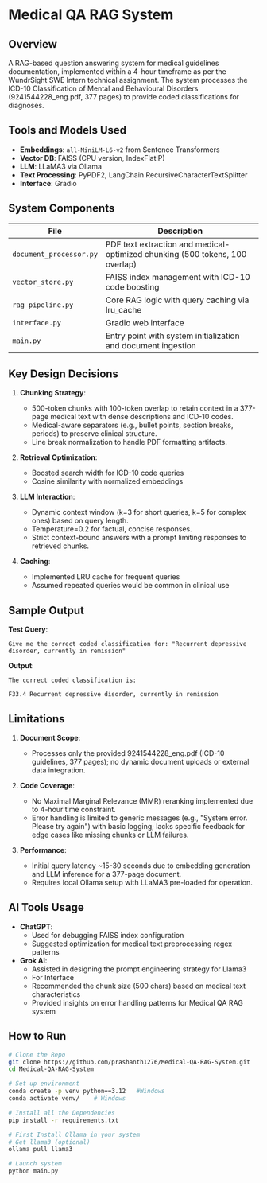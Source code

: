 # Medical QA RAG System

## Overview
A RAG-based question answering system for medical guidelines documentation, implemented within a 4-hour timeframe as per the WundrSight SWE Intern technical assignment. The system processes the ICD-10 Classification of Mental and Behavioural Disorders (9241544228_eng.pdf, 377 pages) to provide coded classifications for diagnoses.

## Tools and Models Used
- **Embeddings**: `all-MiniLM-L6-v2` from Sentence Transformers
- **Vector DB**: FAISS (CPU version, IndexFlatIP)
- **LLM**: LLaMA3 via Ollama
- **Text Processing**: PyPDF2, LangChain RecursiveCharacterTextSplitter
- **Interface**: Gradio

## System Components
| File | Description |
|------|-------------|
| `document_processor.py` | PDF text extraction and medical-optimized chunking (500 tokens, 100 overlap) |
| `vector_store.py` | FAISS index management with ICD-10 code boosting |
| `rag_pipeline.py` | Core RAG logic with query caching via lru_cache |
| `interface.py` | Gradio web interface |
| `main.py` | Entry point with system initialization and document ingestion |

## Key Design Decisions
1. **Chunking Strategy**:
   - 500-token chunks with 100-token overlap to retain context in a 377-page medical text with dense descriptions and ICD-10 codes.
   - Medical-aware separators (e.g., bullet points, section breaks, periods) to preserve clinical structure.
   - Line break normalization to handle PDF formatting artifacts.

2. **Retrieval Optimization**:
   - Boosted search width for ICD-10 code queries
   - Cosine similarity with normalized embeddings

3. **LLM Interaction**:
   - Dynamic context window (k=3 for short queries, k=5 for complex ones) based on query length.
   - Temperature=0.2 for factual, concise responses.
   - Strict context-bound answers with a prompt limiting responses to retrieved chunks.
     
4. **Caching**:
   - Implemented LRU cache for frequent queries
   - Assumed repeated queries would be common in clinical use

## Sample Output
**Test Query**:  
```text
Give me the correct coded classification for: "Recurrent depressive disorder, currently in remission"
```

**Output**: 
```text
The correct coded classification is:

F33.4 Recurrent depressive disorder, currently in remission
```

## Limitations
1. **Document Scope**:
   - Processes only the provided 9241544228_eng.pdf (ICD-10 guidelines, 377 pages); no dynamic document uploads or external data integration.

2. **Code Coverage**:
   - No Maximal Marginal Relevance (MMR) reranking implemented due to 4-hour time constraint.
   - Error handling is limited to generic messages (e.g., "System error. Please try again") with basic logging; lacks specific feedback for edge cases like missing chunks or LLM failures.

3. **Performance**:
   - Initial query latency ~15-30 seconds due to embedding generation and LLM inference for a 377-page document.
   - Requires local Ollama setup with LLaMA3 pre-loaded for operation.

     
## AI Tools Usage
- **ChatGPT**:
  - Used for debugging FAISS index configuration
  - Suggested optimization for medical text preprocessing regex patterns
- **Grok AI**:
  - Assisted in designing the prompt engineering strategy for Llama3
  - For Interface
  - Recommended the chunk size (500 chars) based on medical text characteristics
  - Provided insights on error handling patterns for Medical QA RAG system


## How to Run
```bash
# Clone the Repo
git clone https://github.com/prashanth1276/Medical-QA-RAG-System.git
cd Medical-QA-RAG-System

# Set up environment
conda create -p venv python==3.12   #Windows
conda activate venv/    # Windows

# Install all the Dependencies
pip install -r requirements.txt

# First Install Ollama in your system
# Get llama3 (optional)
ollama pull llama3

# Launch system
python main.py
